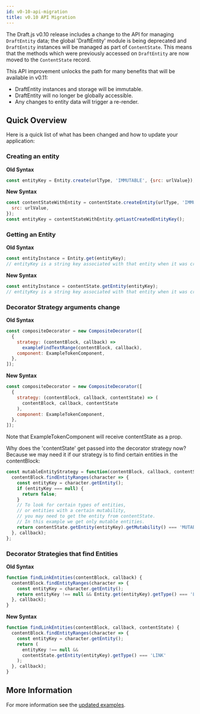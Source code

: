 ```yaml
---
id: v0-10-api-migration
title: v0.10 API Migration
---
```


The Draft.js v0.10 release includes a change to the API for managing
`DraftEntity` data; the global 'DraftEntity' module is being deprecated and
`DraftEntity` instances will be managed as part of `ContentState`. This means
that the methods which were previously accessed on `DraftEntity` are now moved
to the `ContentState` record.

This API improvement unlocks the path for many benefits that will be available in v0.11:

- DraftEntity instances and storage will be immutable.
- DraftEntity will no longer be globally accessible.
- Any changes to entity data will trigger a re-render.

## Quick Overview

Here is a quick list of what has been changed and how to update your application:

### Creating an entity

**Old Syntax**

```js
const entityKey = Entity.create(urlType, 'IMMUTABLE', {src: urlValue});
```

**New Syntax**

```js
const contentStateWithEntity = contentState.createEntity(urlType, 'IMMUTABLE', {
  src: urlValue,
});
const entityKey = contentStateWithEntity.getLastCreatedEntityKey();
```

### Getting an Entity

**Old Syntax**

```js
const entityInstance = Entity.get(entityKey);
// entityKey is a string key associated with that entity when it was created
```

**New Syntax**

```js
const entityInstance = contentState.getEntity(entityKey);
// entityKey is a string key associated with that entity when it was created
```

### Decorator Strategy arguments change

**Old Syntax**

```js
const compositeDecorator = new CompositeDecorator([
  {
    strategy: (contentBlock, callback) =>
      exampleFindTextRange(contentBlock, callback),
    component: ExampleTokenComponent,
  },
]);
```

**New Syntax**

```js
const compositeDecorator = new CompositeDecorator([
  {
    strategy: (contentBlock, callback, contentState) => (
      contentBlock, callback, contentState
    ),
    component: ExampleTokenComponent,
  },
]);
```

Note that ExampleTokenComponent will receive contentState as a prop.

Why does the 'contentState' get passed into the decorator strategy now? Because we may need it if our strategy is to find certain entities in the contentBlock:

```js
const mutableEntityStrategy = function(contentBlock, callback, contentState) {
  contentBlock.findEntityRanges(character => {
    const entityKey = character.getEntity();
    if (entityKey === null) {
      return false;
    }
    // To look for certain types of entities,
    // or entities with a certain mutability,
    // you may need to get the entity from contentState.
    // In this example we get only mutable entities.
    return contentState.getEntity(entityKey).getMutability() === 'MUTABLE';
  }, callback);
};
```

### Decorator Strategies that find Entities

**Old Syntax**

```js
function findLinkEntities(contentBlock, callback) {
  contentBlock.findEntityRanges(character => {
    const entityKey = character.getEntity();
    return entityKey !== null && Entity.get(entityKey).getType() === 'LINK';
  }, callback);
}
```

**New Syntax**

```js
function findLinkEntities(contentBlock, callback, contentState) {
  contentBlock.findEntityRanges(character => {
    const entityKey = character.getEntity();
    return (
      entityKey !== null &&
      contentState.getEntity(entityKey).getType() === 'LINK'
    );
  }, callback);
}
```

## More Information

For more information see the [updated examples](https://github.com/facebook/draft-js/tree/master/examples/draft-0-10-0).
